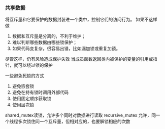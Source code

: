 ### 共享数据
将互斥量和它要保护的数据封装进一个类中，控制它们的访问行为。
如果不这样做
1. 数据和互斥量是分离的，不利于维护；
2. 难以判断哪些数据由哪些锁保护；
3. 如果代码变复杂，很容易出错，比如漏加锁或重复加锁。

尽管这样，仍有风险造成保护失效
当成员函数返回类内被保护的变量的引用或指针，就可以绕过锁的保护

一些避免死锁的方式
1. 避免嵌套锁
2. 避免在持有锁时调用外部代码
3. 使用固定顺序获取锁
4. 使用层次锁

shared_mutex读锁，允许多个同时对数据进行读取
recursive_mutex 允许，同一个线程多次锁住同一个互斥量，但相对应的，也要解锁相应的次数